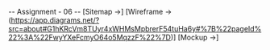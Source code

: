-- Assignment - 06 --
[Sitemap ->]
[Wireframe -> (https://app.diagrams.net/?src=about#G1hKRcVm8TUyr4xWHMsMpbrerF54tuHa6y#%7B%22pageId%22%3A%22FwyYXeFcmyO64o5MqzzF%22%7D)]
[Mockup ->]
